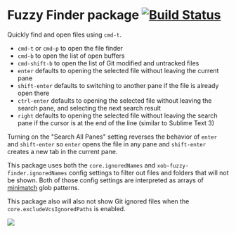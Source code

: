 # Fuzzy Finder package [![Build Status](https://travis-ci.org/atom/fuzzy-finder.svg?branch=master)](https://travis-ci.org/atom/fuzzy-finder)

Quickly find and open files using `cmd-t`.

  * `cmd-t` or `cmd-p` to open the file finder
  * `cmd-b` to open the list of open buffers
  * `cmd-shift-b` to open the list of Git modified and untracked files
  * `enter` defaults to opening the selected file without leaving the current pane
  * `shift-enter` defaults to switching to another pane if the file is already open there
  * `ctrl-enter` defaults to opening the selected file without leaving the search pane, and selecting the next search result
  * `right` defaults to opening the selected file without leaving the search pane if the cursor is at the end of the line (similar to Sublime Text 3)

Turning on the "Search All Panes" setting reverses the behavior of `enter` and `shift-enter` so `enter` opens the file in any pane and `shift-enter` creates a new tab in the current pane.

This package uses both the `core.ignoredNames` and `xob-fuzzy-finder.ignoredNames`
config settings to filter out files and folders that will not be shown.
Both of those config settings are interpreted as arrays of
[minimatch](https://github.com/isaacs/minimatch) glob patterns.

This package also will also not show Git ignored files when the
`core.excludeVcsIgnoredPaths` is enabled.

![](https://f.cloud.github.com/assets/671378/2241456/100db6b8-9cd3-11e3-9b3a-569c6b50cc60.png)
